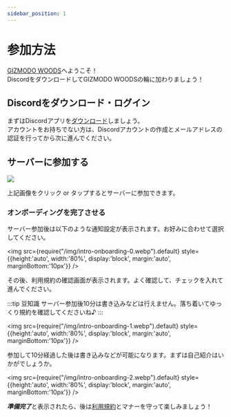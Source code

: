 ```yaml
---
sidebar_position: 1
---
```


# 参加方法

[GIZMODO WOODS](/about-us)へようこそ！   
DiscordをダウンロードしてGIZMODO WOODSの輪に加わりましょう！

## Discordをダウンロード・ログイン

まずはDiscordアプリを[ダウンロード](https://discord.com/download)しましょう。   
アカウントをお持ちでない方は、Discordアカウントの作成とメールアドレスの認証を行ってから次に進んでください。

## サーバーに参加する

<a href="https://discord.gg/gizmodo" rel="noopener">
  <img src={require("/img/GIZMODO-transition.webp").default}
       style={{height:'auto', width:'80%', display:'block', margin:'auto', marginBottom:'10px'}} />
</a>

上記画像をクリック or タップするとサーバーに参加できます。

### オンボーディングを完了させる

サーバー参加後は以下のような通知設定が表示されます。お好みに合わせて選択してください。

<img src={require("/img/intro-onboarding-0.webp").default}
     style={{height:'auto', width:'80%', display:'block', margin:'auto', marginBottom:'10px'}} />

その後、利用規約の確認画面が表示されます。よく確認して、チェックを入れて進んでください。

:::tip 豆知識
サーバー参加後10分は書き込みなどは行えません。落ち着いてゆっくり規約を確認してくださいね♪
:::

<img src={require("/img/intro-onboarding-1.webp").default}
     style={{height:'auto', width:'80%', display:'block', margin:'auto', marginBottom:'10px'}} />

参加して10分経過した後は書き込みなどが可能になります。まずは自己紹介はいかがでしょうか。

<img src={require("/img/intro-onboarding-2.webp").default}
     style={{height:'auto', width:'80%', display:'block', margin:'auto', marginBottom:'10px'}} />

***準備完了***と表示されたら、後は[利用規約](https://gist.github.com/gizmodojapan/a480d658216ab4194e26d49e7de1139d)とマナーを守って楽しみましょう！
